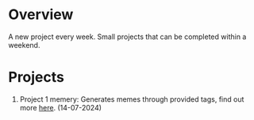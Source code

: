 # Overview
A new project every week. Small projects that can be completed within a weekend.

# Projects
1. Project 1 memery: Generates memes through provided tags, find out more [here](/projects/project1). (14-07-2024)